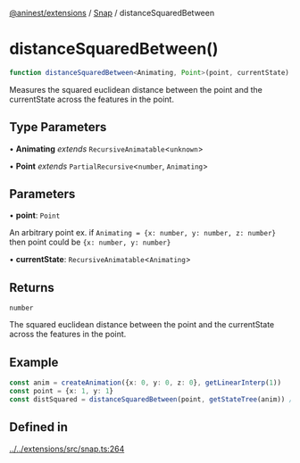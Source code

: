 [@aninest/extensions](../../index.md) / [Snap](../index.md) / distanceSquaredBetween

# distanceSquaredBetween()

```ts
function distanceSquaredBetween<Animating, Point>(point, currentState): number
```

Measures the squared euclidean distance between the point and the currentState across the features in the point.

## Type Parameters

• **Animating** *extends* `RecursiveAnimatable`\<`unknown`\>

• **Point** *extends* `PartialRecursive`\<`number`, `Animating`\>

## Parameters

• **point**: `Point`

An arbitrary point ex. if `Animating = {x: number, y: number, z: number}` then point could be `{x: number, y: number}`

• **currentState**: `RecursiveAnimatable`\<`Animating`\>

## Returns

`number`

The squared euclidean distance between the point and the currentState across the features in the point.

## Example

```ts
const anim = createAnimation({x: 0, y: 0, z: 0}, getLinearInterp(1))
const point = {x: 1, y: 1}
const distSquared = distanceSquaredBetween(point, getStateTree(anim)) // 2
```

## Defined in

[../../extensions/src/snap.ts:264](https://github.com/zphrs/aninest/blob/faa26c191e539bfffb0686de3335249d40ae5db1/extensions/src/snap.ts#L264)
